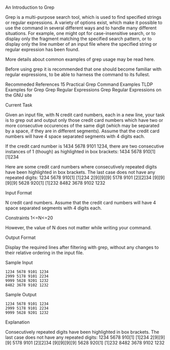 An Introduction to Grep

Grep is a multi-purpose search tool, which is used to find specified strings or regular expressions. A variety of options exist, which make it possible to use the command in several different ways and to handle many different situations. For example, one might opt for case-insensitive search, or to display only the fragment matching the specified search pattern, or to display only the line number of an input file where the specified string or regular expression has been found.

More details about common examples of grep usage may be read here.

Before using grep it is recommended that one should become familiar with regular expressions, to be able to harness the command to its fullest.

Recommeded References
15 Practical Grep Command Examples
TLDP Examples for Grep
Grep Regular Expressions
Grep Regular Expressions on the GNU site

Current Task

Given an input file, with N credit card numbers, each in a new line, your task is to grep out and output only those credit card numbers which have two or more consecutive occurences of the same digit (which may be separated by a space, if they are in different segments). Assume that the credit card numbers will have 4 space separated segments with 4 digits each.

If the credit card number is 1434 5678 9101 1234, there are two consecutive instances of 1 (though) as highlighted in box brackets: 1434 5678 910[1] [1]234

Here are some credit card numbers where consecutively repeated digits have been highlighted in box brackets. The last case does not have any repeated digits: 1234 5678 910[1] [1]234
2[9][9][9] 5178 9101 [2][2]34
[9][9][9][9] 5628 920[1] [1]232
8482 3678 9102 1232

Input Format

N credit card numbers. Assume that the credit card numbers will have 4 space separated segments with 4 digits each.

Constraints
1<=N<=20

However, the value of N does not matter while writing your command.

Output Format

Display the required lines after filtering with grep, without any changes to their relative ordering in the input file.

Sample Input
```
1234 5678 9101 1234  
2999 5178 9101 2234  
9999 5628 9201 1232  
8482 3678 9102 1232
```

Sample Output
```
1234 5678 9101 1234  
2999 5178 9101 2234  
9999 5628 9201 1232
```

Explanation

Consecutively repeated digits have been highlighted in box brackets. The last case does not have any repeated digits: 1234 5678 910[1] [1]234
2[9][9][9] 5178 9101 [2][2]34
[9][9][9][9] 5628 920[1] [1]232
8482 3678 9102 1232

